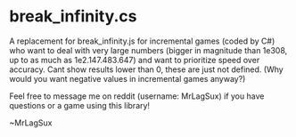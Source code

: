 # break_infinity.cs
A replacement for break_infinity.js for incremental games (coded by C#) who want to deal with very large numbers
(bigger in magnitude than 1e308, up to as much as 1e2.147.483.647) and want to prioritize speed over accuracy.
Cant show results lower than 0, these are just not defined. (Why would you want negative values in incremental games anyway?)

Feel free to message me on reddit (username: MrLagSux) if you have questions or a game using this library!

~MrLagSux

